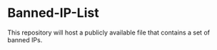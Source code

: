 # Banned-IP-List
This repository will host a publicly available file that contains a set of banned IPs. 
